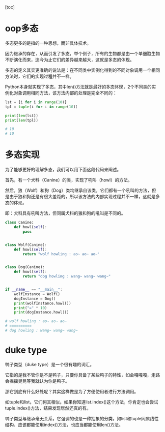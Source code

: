 [toc]

# oop多态

多态更多的是指的一种思想，而非具体技术。

因为继承的存在，从而引发了多态，举个例子，所有的生物都是由一个单细胞生物不断演化而来，迄今为止它们的差异越来越大，这就是多态的体现。

多态的定义其实更准确的说法是：在不同类中实例化得到的不同对象调用一个相同方法时，它们的实现过程并不一样。

Python本身就实现了多态，其中len()方法就是最好的多态体现，2个不同类的实例化对象调用相同方法，该方法内部的处理是完全不同的：

```python
lst = [i for i in range(10)]
tpl = tuple(i for i in range(10))

print(len(lst))
print(len(tpl))

# 10
# 10

```

# 多态实现

为了能够更好的理解多态，我们可以用下面这段代码来阐述。

首先，有一个犬科（Canine）的类，实现了吼叫（howl）的方法。

然后，狼（Wolf）和狗（Dog）类均继承自该类，它们都有一个吼叫的方法，但是由于狼和狗还是有很大差距的，所以该方法的内部实现过程并不一样，这就是多态的体现。

即：犬科具有吼叫方法，但同属犬科的狼和狗的吼叫是不同的。

```python
class Canine:
    def howl(self):
        pass


class Wolf(Canine):
    def howl(self):
        return "wolf howling : ao~ ao~ ao~"


class Dog(Canine):
    def howl(self):
        return "dog howling : wang~ wang~ wang~"


if __name__ == "__main__":
    wolfInstance = Wolf()
    dogInstance = Dog()
    print(wolfInstance.howl())
    print("=" * 10)
    print(dogInstance.howl())

# wolf howling : ao~ ao~ ao~
# ==========
# dog howling : wang~ wang~ wang~

```

# duke type

鸭子类型（duke type）是一个很有趣的词汇。

它指的是我不管你是不是鸭子，只要你具备了某些鸭子的特性，如会嘎嘎嘎，走路会摇摇晃晃等我就认为你是鸭子。

那它到底有什么好处呢？其实这样做是为了方便使用者进行方法调用。

如tuple和list，它们何其相似，如果你知道list.index()这个方法，你肯定也会尝试tuple.index()方法，结果发现居然还真的有。

鸭子类型与继承毫无关系，它强调的也是一种抽象的分类，如list和tuple同属线性结构，应该都能使用index()方法，也应当都能使用len()方法。
